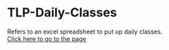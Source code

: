 # TLP-Daily-Classes
Refers to an excel spreadsheet to put up daily classes. <br>
<a href="https://tanmayagrawal21.github.io/TLP-Daily-Classes/"> Click here to go to the page </a>
